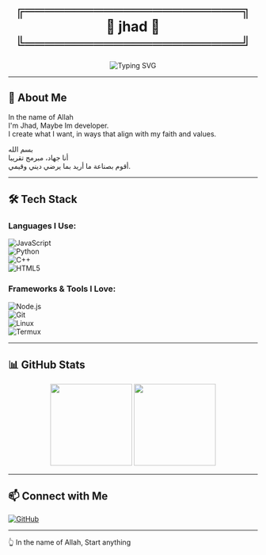 <!-- Fancy Name Frame -->
<h1 align="center">
  ╔══════════════════════╗<br>
  🖤 jhad 🖤<br>
  ╚══════════════════════╝
</h1>

<!-- Typing Banner -->
<p align="center">
  <img src="https://readme-typing-svg.herokuapp.com?font=Fira+Code&size=26&duration=3000&pause=1000&color=00C2FF&center=true&vCenter=true&width=700&lines=Peace+be+upon+you;Bismillah%2C+I'm+Jhad;Creating+what+I+want+while+pleasing+my+Lord" alt="Typing SVG" />
</p>

---

## 🌿 About Me

In the name of Allah  
I'm Jhad, Maybe Im developer.  
I create what I want, in ways that align with my faith and values.

بسم الله  
أنا جهاد، مبرمج تقريبا  
أقوم بصناعة ما أريد بما يرضي ديني وقيمي.

---

## 🛠 Tech Stack

### Languages I Use:

![JavaScript](https://img.shields.io/badge/JavaScript-323330?style=flat&logo=javascript)  
![Python](https://img.shields.io/badge/Python-14354C?style=flat&logo=python)  
![C++](https://img.shields.io/badge/C++-00599C?style=flat&logo=cplusplus)  
![HTML5](https://img.shields.io/badge/HTML5-E34F26?style=flat&logo=html5)  

### Frameworks & Tools I Love:

![Node.js](https://img.shields.io/badge/Node.js-43853D?style=flat&logo=node.js)  
![Git](https://img.shields.io/badge/Git-F05032?style=flat&logo=git)  
![Linux](https://img.shields.io/badge/Linux-FCC624?style=flat&logo=linux)  
![Termux](https://img.shields.io/badge/Termux-000000?style=flat&logo=termux&logoColor=white)  

---

## 📊 GitHub Stats

<p align="center">
  <img src="https://github-readme-stats.vercel.app/api?username=Jhad00&show_icons=true&theme=tokyonight" height="165"/>
  <img src="https://github-readme-stats.vercel.app/api/top-langs/?username=Jhad00&layout=compact&theme=tokyonight" height="165"/>
</p>

---

## 📫 Connect with Me

[![GitHub](https://img.shields.io/badge/GitHub-Jhad00-black?style=flat&logo=github)](https://github.com/Jhad00)

---

👆 In the name of Allah, Start anything
